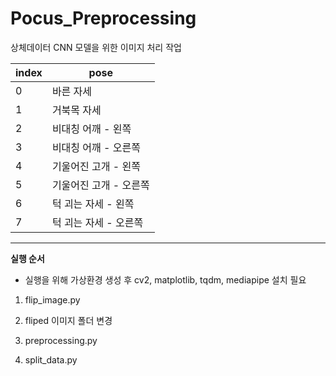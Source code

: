 # Pocus_Preprocessing

상체데이터 CNN 모델을 위한 이미지 처리 작업

| index | pose                   |
| ----- | ---------------------- |
| 0     | 바른 자세              |
| 1     | 거북목 자세            |
| 2     | 비대칭 어깨 - 왼쪽     |
| 3     | 비대칭 어깨 - 오른쪽   |
| 4     | 기울어진 고개 - 왼쪽   |
| 5     | 기울어진 고개 - 오른쪽 |
| 6     | 턱 괴는 자세 - 왼쪽    |
| 7     | 턱 괴는 자세 - 오른쪽  |

---

**실행 순서**

- 실행을 위해 가상환경 생성 후 cv2, matplotlib, tqdm, mediapipe 설치 필요

1. flip_image.py

2. fliped 이미지 폴더 변경

3. preprocessing.py

4. split_data.py
